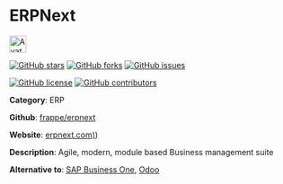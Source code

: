 
# ERPNext 

<a href="https://erpnext.com)"><img src="https://icons.duckduckgo.com/ip3/erpnext.com).ico" alt="Avatar" width="30" height="30" /></a>

[![GitHub stars](https://img.shields.io/github/stars/frappe/erpnext.svg?style=social&label=Star&maxAge=2592000)](https://GitHub.com/frappe/erpnext/stargazers/) [![GitHub forks](https://img.shields.io/github/forks/frappe/erpnext.svg?style=social&label=Fork&maxAge=2592000)](https://GitHub.com/frappe/erpnext/network/) [![GitHub issues](https://img.shields.io/github/issues/frappe/erpnext.svg)](https://GitHub.com/Nfrappe/erpnext/issues/)

[![GitHub license](https://img.shields.io/github/license/frappe/erpnext.svg)](https://github.com/frappe/erpnext/blob/master/LICENSE) [![GitHub contributors](https://img.shields.io/github/contributors/frappe/erpnext.svg)](https://GitHub.com/frappe/erpnext/graphs/contributors/) 

**Category**: ERP

**Github**: [frappe/erpnext](https://github.com/frappe/erpnext)

**Website**: [erpnext.com)](https://erpnext.com))

**Description**:
 Agile, modern, module based Business management suite

**Alternative to**: [SAP Business One](https://www.sap.com/products/business-one.html), [Odoo](https://odoo.com/)
